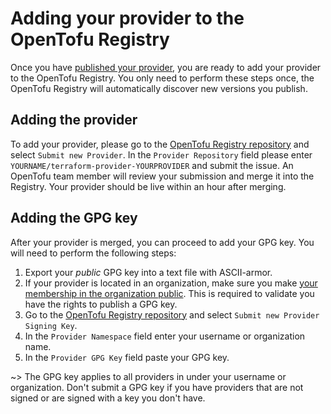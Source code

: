 # Adding your provider to the OpenTofu Registry

Once you have [published your provider](/docs/providers/publishing), you are ready to add your provider to the OpenTofu Registry. You only need to perform these steps once, the OpenTofu Registry will automatically discover new versions you publish.

## Adding the provider

To add your provider, please go to the [OpenTofu Registry repository](https://github.com/opentofu/registry/issues/new/choose) and select `Submit new Provider`. In the `Provider Repository` field please enter `YOURNAME/terraform-provider-YOURPROVIDER` and submit the issue. An OpenTofu team member will review your submission and merge it into the Registry. Your provider should be live within an hour after merging. 

## Adding the GPG key

After your provider is merged, you can proceed to add your GPG key. You will need to perform the following steps:

1. Export your *public* GPG key into a text file with ASCII-armor.
2. If your provider is located in an organization, make sure you make [your membership in the organization public](https://docs.github.com/en/account-and-profile/setting-up-and-managing-your-personal-account-on-github/managing-your-membership-in-organizations/publicizing-or-hiding-organization-membership). This is required to validate you have the rights to publish a GPG key.
3. Go to the [OpenTofu Registry repository](https://github.com/opentofu/registry/issues/new/choose) and select `Submit new Provider Signing Key`.
4. In the `Provider Namespace` field enter your username or organization name.
5. In the `Provider GPG Key` field paste your GPG key.

~> The GPG key applies to all providers in under your username or organization. Don't submit a GPG key if you have providers that are not signed or are signed with a key you don't have.